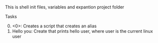 This is shell init files, variables and expantion project folder

Tasks

0. <0>: Creates a script that creates an alias
1. Hello you: Create that prints hello user, where user is the current linux user
